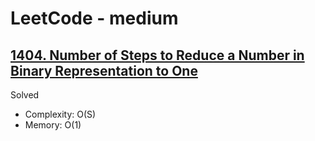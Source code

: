 # LeetCode - medium

## [1404. Number of Steps to Reduce a Number in Binary Representation to One](https://leetcode.com/problems/number-of-steps-to-reduce-a-number-in-binary-representation-to-one)

Solved

* Complexity: O(S)
* Memory: O(1)
